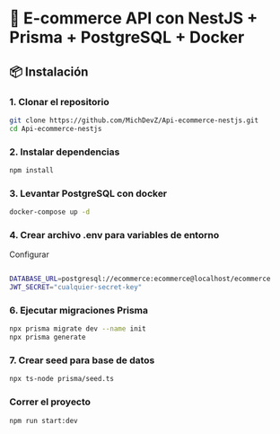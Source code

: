 # 🛒 E-commerce API con NestJS + Prisma + PostgreSQL + Docker

## 📦 Instalación

### 1. Clonar el repositorio

```bash
git clone https://github.com/MichDevZ/Api-ecommerce-nestjs.git
cd Api-ecommerce-nestjs
```

### 2. Instalar dependencias
```bash
npm install
```

### 3. Levantar PostgreSQL con docker
```bash
docker-compose up -d
```

### 4. Crear archivo .env para variables de entorno
Configurar 
```bash

DATABASE_URL=postgresql://ecommerce:ecommerce@localhost/ecommerce
JWT_SECRET="cualquier-secret-key"
```
### 6. Ejecutar migraciones Prisma
```bash
npx prisma migrate dev --name init
npx prisma generate
```

### 7. Crear seed para base de datos
```bash
npx ts-node prisma/seed.ts
```


### Correr el proyecto 
```bash
npm run start:dev
```
